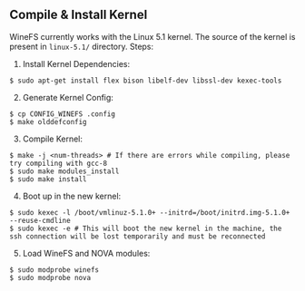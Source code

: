 ## Compile & Install Kernel
WineFS currently works with the Linux 5.1 kernel. The source of the kernel is present in `linux-5.1/` directory. Steps:
1. Install Kernel Dependencies:
```
$ sudo apt-get install flex bison libelf-dev libssl-dev kexec-tools 
```
2. Generate Kernel Config:
```
$ cp CONFIG_WINEFS .config
$ make olddefconfig
```
3. Compile Kernel:
```
$ make -j <num-threads> # If there are errors while compiling, please try compiling with gcc-8
$ sudo make modules_install
$ sudo make install
```
4. Boot up in the new kernel:
```
$ sudo kexec -l /boot/vmlinuz-5.1.0+ --initrd=/boot/initrd.img-5.1.0+ --reuse-cmdline
$ sudo kexec -e # This will boot the new kernel in the machine, the ssh connection will be lost temporarily and must be reconnected
```
5. Load WineFS and NOVA modules:
```
$ sudo modprobe winefs
$ sudo modprobe nova
```
